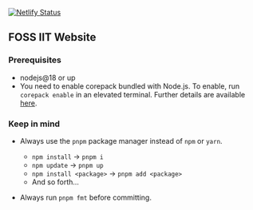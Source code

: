 [![Netlify Status](https://api.netlify.com/api/v1/badges/60e43ae2-6974-46d6-aa1a-16d2d11c24fb/deploy-status)](https://app.netlify.com/projects/mozilla-iit-v2-preview/deploys)

## FOSS IIT Website

### Prerequisites

- nodejs@18 or up
- You need to enable corepack bundled with Node.js. To enable, run `corepack enable` in an elevated terminal. Further details are available [here](https://nodejs.org/api/corepack.html#enabling-the-feature).

### Keep in mind

- Always use the `pnpm` package manager instead of `npm` or `yarn`.
  - `npm install` -> `pnpm i`
  - `npm update` -> `pnpm up`
  - `npm install <package>` -> `pnpm add <package>`
  - And so forth...

- Always run `pnpm fmt` before committing.
